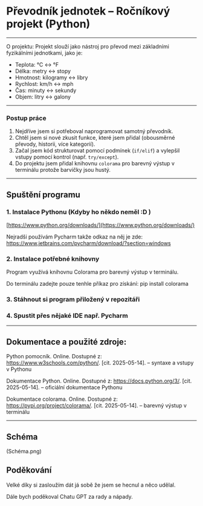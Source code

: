 #  Převodník jednotek – Ročníkový projekt (Python)
---
O projektu:
Projekt slouží jako nástroj pro převod mezi základními fyzikálními jednotkami, jako je:

- Teplota: °C ↔ °F  
- Délka: metry ↔ stopy  
- Hmotnost: kilogramy ↔ libry  
- Rychlost: km/h ↔ mph  
- Čas: minuty ↔ sekundy  
- Objem: litry ↔ galony  

---

###  Postup práce

1. Nejdříve jsem si potřeboval naprogramovat samotný převodník.
2. Chtěl jsem si nové zkusit funkce, které jsem přidal (obousměrné převody, historii, více kategorií).
3. Začal jsem kód strukturovat pomocí podmínek (`if/elif`) a vylepšil vstupy pomocí kontrol (např. `try/except`).
4. Do projektu jsem přidal knihovnu `colorama` pro barevný výstup v terminálu protože barvičky jsou hustý.

---

##  Spuštění programu

### 1. Instalace Pythonu (Kdyby ho někdo neměl :D )
 [https://www.python.org/downloads/](https://www.python.org/downloads/)
 
Nejradši používám Pycharm takže odkaz na něj je zde:
https://www.jetbrains.com/pycharm/download/?section=windows

### 2. Instalace potřebné knihovny

Program využívá knihovnu Colorama pro barevný výstup v terminálu.

Do terminálu zadejte pouze tenhle příkaz pro získání:
        pip install colorama
### 3. Stáhnout si program přiložený v repozitáři

### 4. Spustit přes nějaké IDE např. Pycharm

---

##  Dokumentace a použité zdroje:

Python pomocník. Online. Dostupné z: https://www.w3schools.com/python/. [cit. 2025-05-14]. – syntaxe a vstupy v Pythonu

Dokumentace Python. Online. Dostupné z: https://docs.python.org/3/. [cit. 2025-05-14]. – oficiální dokumentace Pythonu

Dokumentace colorama. Online. Dostupné z: https://pypi.org/project/colorama/. [cit. 2025-05-14]. – barevný výstup v terminálu

---
## Schéma
(Schéma.png)











##  Poděkování
   Velké díky si zasloužím dát já sobě že jsem se hecnul a něco udělal.
   
   Dále bych poděkoval Chatu GPT za rady a nápady.

   

